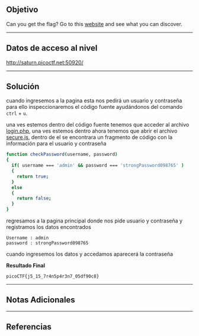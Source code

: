 ## Objetivo 

Can you get the flag? Go to this [website](http://saturn.picoctf.net:50920/) and see what you can discover.

---
## Datos de acceso al nivel 

http://saturn.picoctf.net:50920/

---
## Solución 
cuando ingresemos a la pagina esta nos pedirá un usuario y contraseña para ello inspeccionaremos el código fuente ayudándonos del comando `ctrl` + `u`. 

una ves estemos dentro del código fuente tenemos que acceder al archivo [login.php](view-source:http://saturn.picoctf.net:50920/login.php), una ves estemos dentro ahora tenemos que abrir el archivo [secure.js](view-source:http://saturn.picoctf.net:50920/secure.js), dentro de el se encontrara un fragmento de código con la información para el usuario y contraseña

``` bash
function checkPassword(username, password)
{
  if( username === 'admin' && password === 'strongPassword098765' )
  {
    return true;
  }
  else
  {
    return false;
  }
}
```

regresamos a la pagina principal donde nos pide usuario y contraseña y registramos los datos encontrados 

```
Username : admin
password : strongPassword098765
```

cuando ingresemos los datos y accedamos aparecerá la contraseña 

**Resultado Final**
```
picoCTF{j5_15_7r4n5p4r3n7_05df90c8}
```

---
## Notas Adicionales 


---
## Referencias 